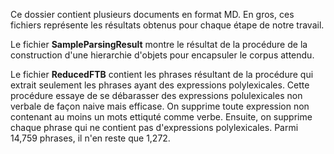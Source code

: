 Ce dossier contient plusieurs documents en format MD. 
En gros, ces fichiers représente les résultats obtenus pour chaque étape de notre travail.

Le fichier **SampleParsingResult** montre le résultat de la procédure de la construction d'une hierarchie d'objets pour encapsuler le corpus attendu.
  
Le fichier **ReducedFTB** contient les phrases résultant de la procédure qui extrait seulement les phrases ayant des expressions polylexicales.
Cette procédure essaye de se débarasser des expressions polulexicales non verbale de façon naive mais efficase. On supprime toute expression non contenant au moins un mots ettiquté comme verbe.
Ensuite, on supprime chaque phrase qui ne contient pas d'expressions polylexicales. 
Parmi 14,759 phrases, il n'en reste que 1,272.  